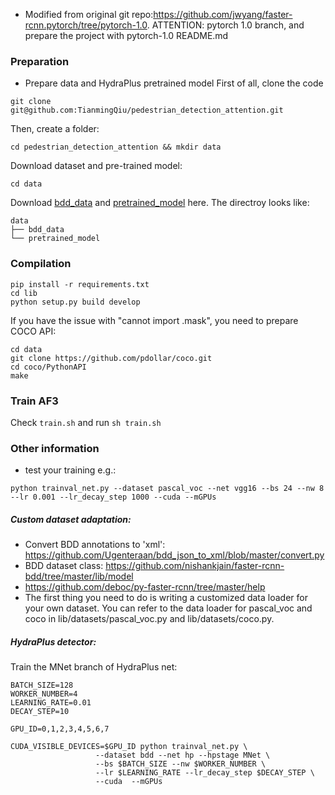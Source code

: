- Modified from original git repo:https://github.com/jwyang/faster-rcnn.pytorch/tree/pytorch-1.0. ATTENTION: pytorch 1.0 branch, and prepare the project with pytorch-1.0 README.md

### Preparation
- Prepare data and HydraPlus pretrained model
First of all, clone the code
```shell script
git clone git@github.com:TianmingQiu/pedestrian_detection_attention.git
```
Then, create a folder:
```shell script
cd pedestrian_detection_attention && mkdir data
```
Download dataset and pre-trained model:
```shell script
cd data
```
Download [bdd_data](https://www.dropbox.com/s/yhy179kakprsar1/bdd_data.zip?dl=0) and [pretrained_model](https://www.dropbox.com/s/nf94mno6mu5y1g1/pretrained_model.zip?dl=0) here.
The directroy looks like:
```shell script
data
├── bdd_data
└── pretrained_model
```
### Compilation
```shell script
pip install -r requirements.txt
cd lib
python setup.py build develop
```

If you have the issue with "cannot import .mask", you need to prepare COCO API:
```shell script
cd data
git clone https://github.com/pdollar/coco.git 
cd coco/PythonAPI
make
```

### Train AF3
Check `train.sh` and run `sh train.sh`


### Other information
- test your training e.g.:
```shell script
python trainval_net.py --dataset pascal_voc --net vgg16 --bs 24 --nw 8 --lr 0.001 --lr_decay_step 1000 --cuda --mGPUs
```


##### Custom dataset adaptation:
- Convert BDD annotations to 'xml': https://github.com/Ugenteraan/bdd_json_to_xml/blob/master/convert.py
- BDD dataset class: https://github.com/nishankjain/faster-rcnn-bdd/tree/master/lib/model
- https://github.com/deboc/py-faster-rcnn/tree/master/help
- The first thing you need to do is writing a customized data loader for your own dataset. You can refer to the data loader for pascal_voc and coco in lib/datasets/pascal_voc.py and lib/datasets/coco.py.


##### HydraPlus detector:
Train the MNet branch of HydraPlus net:
```shell script
BATCH_SIZE=128
WORKER_NUMBER=4
LEARNING_RATE=0.01
DECAY_STEP=10

GPU_ID=0,1,2,3,4,5,6,7

CUDA_VISIBLE_DEVICES=$GPU_ID python trainval_net.py \
                   --dataset bdd --net hp --hpstage MNet \
                   --bs $BATCH_SIZE --nw $WORKER_NUMBER \
                   --lr $LEARNING_RATE --lr_decay_step $DECAY_STEP \
                   --cuda  --mGPUs
```

